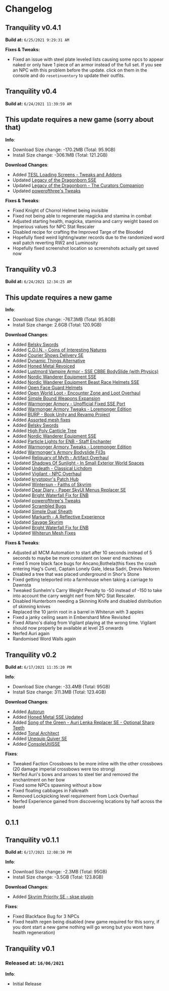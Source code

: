 # Changelog

## Tranquility v0.4.1

**Build at:** `6/25/2021 9:29:31 AM`

**Fixes & Tweaks:**

- Fixed an issue with steel plate leveled lists causing some npcs to appear naked or only have 1 piece of an armor instead of the full set. If you see an NPC with this problem before the update. click on them in the console and do `resetinventory` to update their outfits.

## Tranquility v0.4

**Build at:** `6/24/2021 11:39:59 AM`

## This update requires a new game (sorry about that)

**Info**:

- Download Size change: -170.2MB (Total: 95.9GB)
- Install Size change: -306.1MB (Total: 121.2GB)

**Download Changes**:

- Added [TESL Loading Screens - Tweaks and Addons](http://nexusmods.com/skyrimspecialedition/mods/40919)
- Updated [Legacy of the Dragonborn SSE](http://nexusmods.com/skyrimspecialedition/mods/11802)
- Updated [Legacy of the Dragonborn  - The Curators Companion](http://nexusmods.com/skyrimspecialedition/mods/38529)
- Updated [powerofthree's Tweaks](http://nexusmods.com/skyrimspecialedition/mods/51073)

**Fixes & Tweaks**:

- Fixed Knight of Chorrol Helmet being invisible
- Fixed not being able to regenerate magicka and stamina in combat
- Adjusted starting health, magicka, stamina and carry weight based on Imperious values for NPC Stat Rescaler
- Disabled recipe for crafting the Improved Targe of the Blooded
- Hopefully fixed weird lighting/water records due to the randomized word wall patch reverting RW2 and Luminosity
- Hopefully fixed screenshot location so screenshots actually get saved now

## Tranquility v0.3

**Build at:** `6/24/2021 12:34:25 AM`

## This update requires a new game

**Info**:

- Download Size change: -767.3MB (Total: 95.8GB)
- Install Size change: 2.6GB (Total: 120.9GB)

**Download Changes**:

- Added [Belsky Swords](http://nexusmods.com/skyrimspecialedition/mods/51413)
- Added [C.O.I.N. - Coins of Interesting Natures](http://nexusmods.com/skyrimspecialedition/mods/51439)
- Added [Courier Shows Delivery SE](http://nexusmods.com/skyrimspecialedition/mods/51447)
- Added [Dynamic Things Alternative](http://nexusmods.com/skyrimspecialedition/mods/49250)
- Added [Honed Metal Revoiced](http://nexusmods.com/skyrimspecialedition/mods/34393)
- Added [Lustmord Vampire Armor - SSE CBBE BodySlide (with Physics)](http://nexusmods.com/skyrimspecialedition/mods/16676)
- Added [Nordic Wanderer Equipment SSE](http://nexusmods.com/skyrimspecialedition/mods/7943)
- Added [Nordic Wanderer Equipment Beast Race Helmets SSE](http://nexusmods.com/skyrimspecialedition/mods/44455)
- Added [Open Face Guard Helmets](http://nexusmods.com/skyrimspecialedition/mods/13943)
- Added [Open World Loot - Encounter Zone and Loot Overhaul](http://nexusmods.com/skyrimspecialedition/mods/49681)
- Added [Simple Bound Weapons Expansion](http://nexusmods.com/skyrimspecialedition/mods/21013)
- Added [Warmonger Armory - Unofficial Fixed SSE Port](http://nexusmods.com/skyrimspecialedition/mods/17809)
- Added [Warmonger Armory Tweaks - Loremonger Edition](http://nexusmods.com/skyrimspecialedition/mods/35899)
- Added [BURP - Book Unity and Revamp Project](http://nexusmods.com/skyrimspecialedition/mods/50109)
- Added [Assorted mesh fixes](http://nexusmods.com/skyrimspecialedition/mods/32117)
- Added [Belsky Swords](http://nexusmods.com/skyrimspecialedition/mods/51413)
- Added [High Poly Canticle Tree](http://nexusmods.com/skyrimspecialedition/mods/51433)
- Added [Nordic Wanderer Equipment SSE](http://nexusmods.com/skyrimspecialedition/mods/7943)
- Added [Particle Lights for ENB - Staff Enchanter](http://nexusmods.com/skyrimspecialedition/mods/51454)
- Added [Warmonger Armory Tweaks - Loremonger Edition](http://nexusmods.com/skyrimspecialedition/mods/35899)
- Added [Warmonger's Armory Bodyslide Fil3s](http://nexusmods.com/skyrimspecialedition/mods/31034)
- Updated [Reliquary of Myth - Artifact Overhaul](http://nexusmods.com/skyrimspecialedition/mods/31612)
- Updated [Shadows Of Sunlight - In Small Exterior World Spaces](http://nexusmods.com/skyrimspecialedition/mods/41368)
- Updated [Undeath - Classical Lichdom](http://nexusmods.com/skyrimspecialedition/mods/40802)
- Updated [Vigilant - NPC Overhaul](http://nexusmods.com/skyrimspecialedition/mods/22146)
- Updated [kryptopyr's Patch Hub](http://nexusmods.com/skyrimspecialedition/mods/19518)
- Updated [Wintersun - Faiths of Skyrim](http://nexusmods.com/skyrimspecialedition/mods/22506)
- Updated [Dear Diary - Paper SkyUI Menus Replacer SE](http://nexusmods.com/skyrimspecialedition/mods/23010)
- Updated [Bright Waterfall Fix for ENB](http://nexusmods.com/skyrimspecialedition/mods/37956)
- Updated [powerofthree's Tweaks](http://nexusmods.com/skyrimspecialedition/mods/51073)
- Updated [Scrambled Bugs](http://nexusmods.com/skyrimspecialedition/mods/43532)
- Updated [Simple Dual Sheath](http://nexusmods.com/skyrimspecialedition/mods/50049)
- Updated [Markarth - A Reflective Experience](http://nexusmods.com/skyrimspecialedition/mods/43864)
- Updated [Savage Skyrim](http://nexusmods.com/skyrimspecialedition/mods/37768)
- Updated [Bright Waterfall Fix for ENB](http://nexusmods.com/skyrimspecialedition/mods/37956)
- Updated [Whiterun Mesh Fixes](http://nexusmods.com/skyrimspecialedition/mods/48120)

**Fixes & Tweaks**:

- Adjusted all MCM Automation to start after 10 seconds instead of 5 seconds to maybe be more consistent on lower end machines
- Fixed 5 more black face bugs for Ancano,Bothela(this fixes the crash entering Hag's Cure), Captain Lonely Gale, Idesa Sadri, Drevis Neloren
- Disabled a tree that was placed underground in Shor's Stone
- Fixed getting teleported into a farmhouse when taking a carriage to Dawnsta
- Tweaked Sunhelm's Carry Weight Penalty to -50 instead of -150 to take into account the carry weight nerf from NPC Stat Rescaler.
- Disabled Hunterborn needing a Skinning Knife and disabled distribution of skinning knives
- Replaced the 10 jarrin root in a barrel in Whiterun with 3 apples
- Fixed a janky ceiling seam in Embershard Mine Revisited
- Fixed Altano's dialog from Vigilant playing at the wrong time. Vigilant should now properly be available at level 25 onwards
- Nerfed Auri again
- Randomised Word Walls again

## Tranquility v0.2

**Build at:** `6/17/2021 11:35:20 PM`

**Info**:

- Download Size change: -33.4MB (Total: 95GB)
- Install Size change: 311.3MB (Total: 123.4GB)

**Download Changes**:

- Added [Autorun](http://nexusmods.com/skyrimspecialedition/mods/45451)
- Added [Honed Metal SSE Updated](http://nexusmods.com/skyrimspecialedition/mods/51254)
- Added [Song of the Green - Auri Lenka Replacer SE - Optional Sharp Teeth](http://nexusmods.com/skyrimspecialedition/mods/29345)
- Added [Tonal Architect](http://nexusmods.com/skyrimspecialedition/mods/51199)
- Added [Unequip Quiver SE](http://nexusmods.com/skyrimspecialedition/mods/44031)
- Added [ConsoleUtilSSE](http://nexusmods.com/skyrimspecialedition/mods/24858)

**Fixes**:

- Tweaked Faction Crossbows to be more inline with the other crossbows (20 damage imperial crossbows were too strong)
- Nerfed Auri's bows and arrows to steel tier and removed the enchantment on her bow
- Fixed some NPCs spawning without a bow
- Fixed floating cabbages in Falkreath
- Removed Lockpicking level requirement from Lock Overhaul
- Nerfed Experience gained from discovering locations by half across the board

## 0.1.1

## Tranquility v0.1.1

**Build at:** `6/17/2021 12:08:30 PM`

**Info**:

- Download Size change: -2.3MB (Total: 95GB)
- Install Size change: -3.5GB (Total: 123.8GB)

**Download Changes**:

- Added [Skyrim Priority SE - skse plugin](http://nexusmods.com/skyrimspecialedition/mods/50129)

**Fixes**:

- Fixed Blackface Bug for 3 NPCs
- Fixed health regen being disabled (new game required for this sorry, if you dont start a new game nothing will go wrong but you wont have health regeneration)

## Tranquility v0.1

### Released at: `16/06/2021`

**Info**:

- Initial Release
